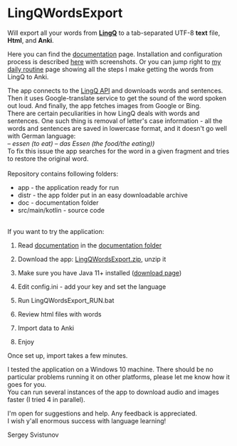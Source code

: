 # LingQWordsExport
Will export all your words from **[LingQ](https://lingq.com)** 
to a tab-separated UTF-8 **text** file, **Html**, and **Anki**.

Here you can find the [documentation](doc/README.md) page.
Installation and configuration process is described [here](doc/Installation.md) with screenshots. 
Or you can jump right to [my daily routine](doc/MyDailyRoutine.md) page showing all the steps I make getting the words from LingQ to Anki. <br>


The app connects to the [LingQ API](https://www.lingq.com/apidocs/index.html) and downloads words and sentences. Then it uses Google-translate service to get the sound of the word spoken out loud. And finally, the app fetches images from Google or Bing. <br>
There are certain peculiarities in how LingQ deals with words and sentences. One such thing is removal of letter's case information - all the words and sentences are saved in lowercase format, and it doesn't go well with German language:<br>
_– essen (to eat) – das Essen (the food/the eating))_ <br> 
To fix this issue the app searches for the word in a given fragment and tries to restore the original word.
<br> <br>
Repository contains following folders: 
 * app - the application ready for run
 * distr - the app folder put in an easy downloadable archive
 * doc - documentation folder
 * src/main/kotlin - source code

<br> If you want to try the application:

1. Read [documentation](doc/README.md) in the  [documentation folder](https://github.com/SergeyFM/LingQWordsExport/tree/master/doc)

2. Download the app: [LingQWordsExport.zip](https://github.com/SergeyFM/LingQWordsExport/raw/master/distr/LingQWordsExport.zip), unzip it

3. Make sure you have Java 11+ installed ([download page](https://www.oracle.com/java/technologies/downloads/))

4. Edit config.ini - add your key and set the language

5. Run LingQWordsExport_RUN.bat 

6. Review html files with words

7. Import data to Anki

8. Enjoy

Once set up, import takes a few minutes.

I tested the application on a Windows 10 machine. There should be no particular problems running it on other platforms, please let me know how it goes for you. <br>
You can run several instances of the app to download audio and images faster (I tried 4 in parallel).

I'm open for suggestions and help. Any feedback is appreciated. <br>
I wish y'all enormous success with language learning!

Sergey Svistunov
